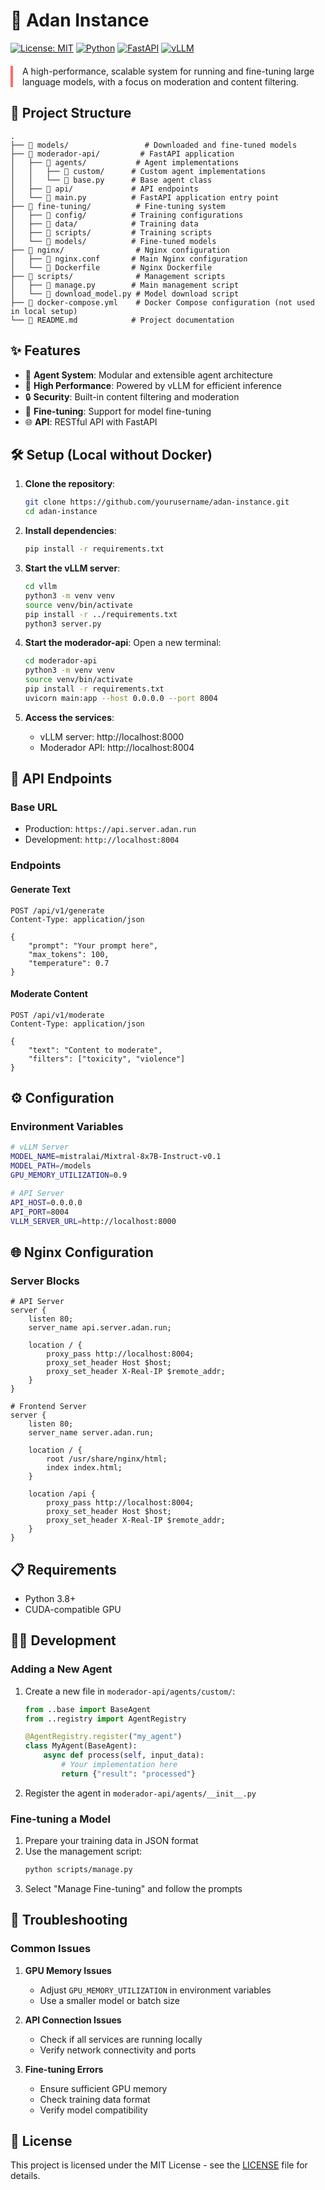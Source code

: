 # 🚀 Adan Instance

[![License: MIT](https://img.shields.io/badge/License-MIT-yellow.svg)](https://opensource.org/licenses/MIT)
[![Python](https://img.shields.io/badge/Python-3.8%2B-blue)](https://www.python.org/)
[![FastAPI](https://img.shields.io/badge/FastAPI-0.68%2B-green)](https://fastapi.tiangolo.com/)
[![vLLM](https://img.shields.io/badge/vLLM-0.2%2B-orange)](https://github.com/vllm-project/vllm)

<div style="border-left: 4px solid #FF6B6B; padding-left: 15px; margin: 20px 0;">
A high-performance, scalable system for running and fine-tuning large language models, with a focus on moderation and content filtering.
</div>

## 📁 Project Structure

```
.
├── 📂 models/                 # Downloaded and fine-tuned models
├── 📂 moderador-api/         # FastAPI application
│   ├── 📂 agents/           # Agent implementations
│   │   ├── 📂 custom/      # Custom agent implementations
│   │   └── 📄 base.py      # Base agent class
│   ├── 📂 api/             # API endpoints
│   └── 📄 main.py          # FastAPI application entry point
├── 📂 fine-tuning/          # Fine-tuning system
│   ├── 📂 config/          # Training configurations
│   ├── 📂 data/            # Training data
│   ├── 📂 scripts/         # Training scripts
│   └── 📂 models/          # Fine-tuned models
├── 📂 nginx/                # Nginx configuration
│   ├── 📄 nginx.conf       # Main Nginx configuration
│   └── 📄 Dockerfile       # Nginx Dockerfile
├── 📂 scripts/              # Management scripts
│   ├── 📄 manage.py        # Main management script
│   └── 📄 download_model.py # Model download script
├── 📄 docker-compose.yml    # Docker Compose configuration (not used in local setup)
└── 📄 README.md            # Project documentation
```

## ✨ Features

- 🤖 **Agent System**: Modular and extensible agent architecture
- 🚀 **High Performance**: Powered by vLLM for efficient inference
- 🔒 **Security**: Built-in content filtering and moderation
- 🎯 **Fine-tuning**: Support for model fine-tuning
- 🌐 **API**: RESTful API with FastAPI

## 🛠️ Setup (Local without Docker)

1. **Clone the repository**:
   ```bash
   git clone https://github.com/yourusername/adan-instance.git
   cd adan-instance
   ```

2. **Install dependencies**:
   ```bash
   pip install -r requirements.txt
   ```

3. **Start the vLLM server**:
   ```bash
   cd vllm
   python3 -m venv venv
   source venv/bin/activate
   pip install -r ../requirements.txt
   python3 server.py
   ```

4. **Start the moderador-api**:
   Open a new terminal:
   ```bash
   cd moderador-api
   python3 -m venv venv
   source venv/bin/activate
   pip install -r requirements.txt
   uvicorn main:app --host 0.0.0.0 --port 8004
   ```

5. **Access the services**:
   - vLLM server: http://localhost:8000
   - Moderador API: http://localhost:8004

## 📡 API Endpoints

### Base URL
- Production: `https://api.server.adan.run`
- Development: `http://localhost:8004`

### Endpoints

#### Generate Text
```http
POST /api/v1/generate
Content-Type: application/json

{
    "prompt": "Your prompt here",
    "max_tokens": 100,
    "temperature": 0.7
}
```

#### Moderate Content
```http
POST /api/v1/moderate
Content-Type: application/json

{
    "text": "Content to moderate",
    "filters": ["toxicity", "violence"]
}
```

## ⚙️ Configuration

### Environment Variables

```bash
# vLLM Server
MODEL_NAME=mistralai/Mixtral-8x7B-Instruct-v0.1
MODEL_PATH=/models
GPU_MEMORY_UTILIZATION=0.9

# API Server
API_HOST=0.0.0.0
API_PORT=8004
VLLM_SERVER_URL=http://localhost:8000
```

## 🌐 Nginx Configuration

### Server Blocks

```nginx
# API Server
server {
    listen 80;
    server_name api.server.adan.run;
    
    location / {
        proxy_pass http://localhost:8004;
        proxy_set_header Host $host;
        proxy_set_header X-Real-IP $remote_addr;
    }
}

# Frontend Server
server {
    listen 80;
    server_name server.adan.run;
    
    location / {
        root /usr/share/nginx/html;
        index index.html;
    }
    
    location /api {
        proxy_pass http://localhost:8004;
        proxy_set_header Host $host;
        proxy_set_header X-Real-IP $remote_addr;
    }
}
```

## 📋 Requirements

- Python 3.8+
- CUDA-compatible GPU

## 👨‍💻 Development

### Adding a New Agent

1. Create a new file in `moderador-api/agents/custom/`:
   ```python
   from ..base import BaseAgent
   from ..registry import AgentRegistry

   @AgentRegistry.register("my_agent")
   class MyAgent(BaseAgent):
       async def process(self, input_data):
           # Your implementation here
           return {"result": "processed"}
   ```

2. Register the agent in `moderador-api/agents/__init__.py`

### Fine-tuning a Model

1. Prepare your training data in JSON format
2. Use the management script:
   ```bash
   python scripts/manage.py
   ```
3. Select "Manage Fine-tuning" and follow the prompts

## 🔧 Troubleshooting

### Common Issues

1. **GPU Memory Issues**
   - Adjust `GPU_MEMORY_UTILIZATION` in environment variables
   - Use a smaller model or batch size

2. **API Connection Issues**
   - Check if all services are running locally
   - Verify network connectivity and ports

3. **Fine-tuning Errors**
   - Ensure sufficient GPU memory
   - Check training data format
   - Verify model compatibility

## 📄 License

This project is licensed under the MIT License - see the [LICENSE](LICENSE) file for details.
